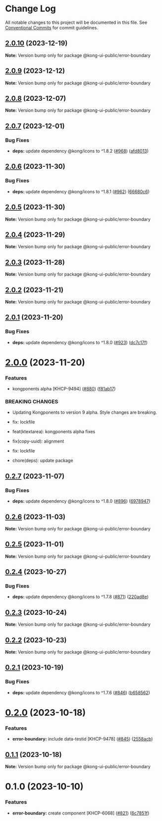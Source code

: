 # Change Log

All notable changes to this project will be documented in this file.
See [Conventional Commits](https://conventionalcommits.org) for commit guidelines.

## [2.0.10](https://github.com/Kong/public-ui-components/compare/@kong-ui-public/error-boundary@2.0.9...@kong-ui-public/error-boundary@2.0.10) (2023-12-19)

**Note:** Version bump only for package @kong-ui-public/error-boundary





## [2.0.9](https://github.com/Kong/public-ui-components/compare/@kong-ui-public/error-boundary@2.0.8...@kong-ui-public/error-boundary@2.0.9) (2023-12-12)

**Note:** Version bump only for package @kong-ui-public/error-boundary





## [2.0.8](https://github.com/Kong/public-ui-components/compare/@kong-ui-public/error-boundary@2.0.7...@kong-ui-public/error-boundary@2.0.8) (2023-12-07)

**Note:** Version bump only for package @kong-ui-public/error-boundary





## [2.0.7](https://github.com/Kong/public-ui-components/compare/@kong-ui-public/error-boundary@2.0.6...@kong-ui-public/error-boundary@2.0.7) (2023-12-01)


### Bug Fixes

* **deps:** update dependency @kong/icons to ^1.8.2 ([#968](https://github.com/Kong/public-ui-components/issues/968)) ([afd8013](https://github.com/Kong/public-ui-components/commit/afd801327bfd53bede1215fa358b5828540af23a))





## [2.0.6](https://github.com/Kong/public-ui-components/compare/@kong-ui-public/error-boundary@2.0.5...@kong-ui-public/error-boundary@2.0.6) (2023-11-30)


### Bug Fixes

* **deps:** update dependency @kong/icons to ^1.8.1 ([#962](https://github.com/Kong/public-ui-components/issues/962)) ([66680c6](https://github.com/Kong/public-ui-components/commit/66680c6981424e3529478f8aec203de3ac4d2053))





## [2.0.5](https://github.com/Kong/public-ui-components/compare/@kong-ui-public/error-boundary@2.0.4...@kong-ui-public/error-boundary@2.0.5) (2023-11-30)

**Note:** Version bump only for package @kong-ui-public/error-boundary





## [2.0.4](https://github.com/Kong/public-ui-components/compare/@kong-ui-public/error-boundary@2.0.3...@kong-ui-public/error-boundary@2.0.4) (2023-11-29)

**Note:** Version bump only for package @kong-ui-public/error-boundary





## [2.0.3](https://github.com/Kong/public-ui-components/compare/@kong-ui-public/error-boundary@2.0.2...@kong-ui-public/error-boundary@2.0.3) (2023-11-28)

**Note:** Version bump only for package @kong-ui-public/error-boundary





## [2.0.2](https://github.com/Kong/public-ui-components/compare/@kong-ui-public/error-boundary@2.0.1...@kong-ui-public/error-boundary@2.0.2) (2023-11-21)

**Note:** Version bump only for package @kong-ui-public/error-boundary





## [2.0.1](https://github.com/Kong/public-ui-components/compare/@kong-ui-public/error-boundary@2.0.0...@kong-ui-public/error-boundary@2.0.1) (2023-11-20)


### Bug Fixes

* **deps:** update dependency @kong/icons to ^1.8.0 ([#923](https://github.com/Kong/public-ui-components/issues/923)) ([dc7c17f](https://github.com/Kong/public-ui-components/commit/dc7c17ffb340fe4bcc49b7cf98281bb2e68cf4b7))





# [2.0.0](https://github.com/Kong/public-ui-components/compare/@kong-ui-public/error-boundary@0.2.7...@kong-ui-public/error-boundary@2.0.0) (2023-11-20)


### Features

* kongponents alpha [KHCP-9494] ([#880](https://github.com/Kong/public-ui-components/issues/880)) ([f81ab17](https://github.com/Kong/public-ui-components/commit/f81ab1718a954ff6883baa9b2b47c0ccdb1e2f5e))


### BREAKING CHANGES

* Updating Kongponents to version 9 alpha. Style changes are breaking.

* fix: lockfile

* feat(ktextarea): kongponents alpha fixes

* fix(copy-uuid): alignment

* fix: lockfile

* chore(deps): update package





## [0.2.7](https://github.com/Kong/public-ui-components/compare/@kong-ui-public/error-boundary@0.2.6...@kong-ui-public/error-boundary@0.2.7) (2023-11-07)


### Bug Fixes

* **deps:** update dependency @kong/icons to ^1.8.0 ([#896](https://github.com/Kong/public-ui-components/issues/896)) ([6978947](https://github.com/Kong/public-ui-components/commit/6978947f9fe7e12b30ae55a5d92596cebf7a9d3c))





## [0.2.6](https://github.com/Kong/public-ui-components/compare/@kong-ui-public/error-boundary@0.2.5...@kong-ui-public/error-boundary@0.2.6) (2023-11-03)

**Note:** Version bump only for package @kong-ui-public/error-boundary





## [0.2.5](https://github.com/Kong/public-ui-components/compare/@kong-ui-public/error-boundary@0.2.4...@kong-ui-public/error-boundary@0.2.5) (2023-11-01)

**Note:** Version bump only for package @kong-ui-public/error-boundary





## [0.2.4](https://github.com/Kong/public-ui-components/compare/@kong-ui-public/error-boundary@0.2.3...@kong-ui-public/error-boundary@0.2.4) (2023-10-27)


### Bug Fixes

* **deps:** update dependency @kong/icons to ^1.7.8 ([#871](https://github.com/Kong/public-ui-components/issues/871)) ([220ad8e](https://github.com/Kong/public-ui-components/commit/220ad8e291ae0c1bd4405383677d46310d2b1c6d))





## [0.2.3](https://github.com/Kong/public-ui-components/compare/@kong-ui-public/error-boundary@0.2.2...@kong-ui-public/error-boundary@0.2.3) (2023-10-24)

**Note:** Version bump only for package @kong-ui-public/error-boundary





## [0.2.2](https://github.com/Kong/public-ui-components/compare/@kong-ui-public/error-boundary@0.2.1...@kong-ui-public/error-boundary@0.2.2) (2023-10-23)

**Note:** Version bump only for package @kong-ui-public/error-boundary





## [0.2.1](https://github.com/Kong/public-ui-components/compare/@kong-ui-public/error-boundary@0.2.0...@kong-ui-public/error-boundary@0.2.1) (2023-10-19)


### Bug Fixes

* **deps:** update dependency @kong/icons to ^1.7.6 ([#846](https://github.com/Kong/public-ui-components/issues/846)) ([b658562](https://github.com/Kong/public-ui-components/commit/b6585621597b9e27ed17aab8f93b58832af48890))





# [0.2.0](https://github.com/Kong/public-ui-components/compare/@kong-ui-public/error-boundary@0.1.1...@kong-ui-public/error-boundary@0.2.0) (2023-10-18)


### Features

* **error-boundary:** include data-testid [KHCP-9478] ([#845](https://github.com/Kong/public-ui-components/issues/845)) ([2558acb](https://github.com/Kong/public-ui-components/commit/2558acba506a81756614a48b31e54f1714b8d526))





## [0.1.1](https://github.com/Kong/public-ui-components/compare/@kong-ui-public/error-boundary@0.1.0...@kong-ui-public/error-boundary@0.1.1) (2023-10-18)

**Note:** Version bump only for package @kong-ui-public/error-boundary





# 0.1.0 (2023-10-10)


### Features

* **error-boundary:** create component [KHCP-6068] ([#821](https://github.com/Kong/public-ui-components/issues/821)) ([6c7851f](https://github.com/Kong/public-ui-components/commit/6c7851f0c006973591ea7475c3e75c27eab45f88))
